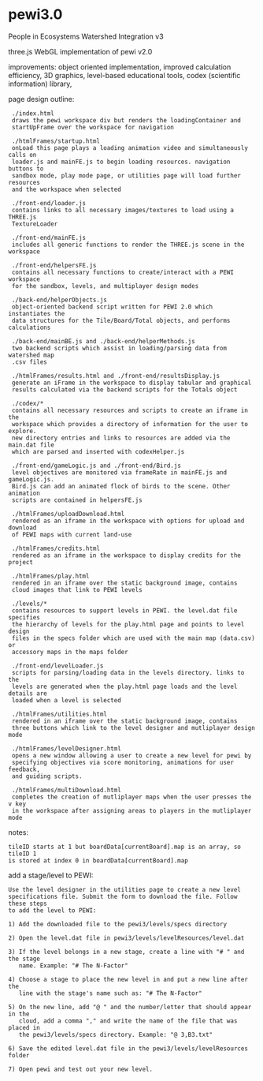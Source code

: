 # pewi3.0
People in Ecosystems Watershed Integration v3

three.js WebGL implementation of pewi v2.0

improvements: 
  object oriented implementation, 
  improved calculation efficiency, 
  3D graphics, 
  level-based educational tools, 
  codex (scientific information) library, 

page design outline:
     
     ./index.html
     draws the pewi workspace div but renders the loadingContainer and 
     startUpFrame over the workspace for navigation
     
     ./htmlFrames/startup.html
     onLoad this page plays a loading animation video and simultaneously calls on
     loader.js and mainFE.js to begin loading resources. navigation buttons to
     sandbox mode, play mode page, or utilities page will load further resources
     and the workspace when selected
     
     ./front-end/loader.js
     contains links to all necessary images/textures to load using a THREE.js 
     TextureLoader
     
     ./front-end/mainFE.js
     includes all generic functions to render the THREE.js scene in the workspace
  
     ./front-end/helpersFE.js
     contains all necessary functions to create/interact with a PEWI workspace 
     for the sandbox, levels, and multiplayer design modes
     
     ./back-end/helperObjects.js
     object-oriented backend script written for PEWI 2.0 which instantiates the 
     data structures for the Tile/Board/Total objects, and performs calculations
     
     ./back-end/mainBE.js and ./back-end/helperMethods.js
     two backend scripts which assist in loading/parsing data from watershed map
     .csv files
     
     ./htmlFrames/results.html and ./front-end/resultsDisplay.js
     generate an iFrame in the workspace to display tabular and graphical 
     results calculated via the backend scripts for the Totals object
     
     ./codex/*
     contains all necessary resources and scripts to create an iframe in the 
     workspace which provides a directory of information for the user to explore.
     new directory entries and links to resources are added via the main.dat file
     which are parsed and inserted with codexHelper.js
     
     ./front-end/gameLogic.js and ./front-end/Bird.js
     level objectives are monitored via frameRate in mainFE.js and gameLogic.js.
     Bird.js can add an animated flock of birds to the scene. Other animation 
     scripts are contained in helpersFE.js
       
     ./htmlFrames/uploadDownload.html
     rendered as an iframe in the workspace with options for upload and download 
     of PEWI maps with current land-use
  
     ./htmlFrames/credits.html
     rendered as an iframe in the workspace to display credits for the project

     ./htmlFrames/play.html
     rendered in an iframe over the static background image, contains
     cloud images that link to PEWI levels
     
     ./levels/*
     contains resources to support levels in PEWI. the level.dat file specifies
     the hierarchy of levels for the play.html page and points to level design
     files in the specs folder which are used with the main map (data.csv) or 
     accessory maps in the maps folder
     
     ./front-end/levelLoader.js
     scripts for parsing/loading data in the levels directory. links to the
     levels are generated when the play.html page loads and the level details are
     loaded when a level is selected
     
     ./htmlFrames/utilities.html
     rendered in an iframe over the static background image, contains
     three buttons which link to the level designer and mutliplayer design mode
          
     ./htmlFrames/levelDesigner.html
     opens a new window allowing a user to create a new level for pewi by 
     specifying objectives via score monitoring, animations for user feedback, 
     and guiding scripts.
     
     ./htmlFrames/multiDownload.html
     completes the creation of mutliplayer maps when the user presses the v key
     in the workspace after assigning areas to players in the mutliplayer mode
     

notes:

    tileID starts at 1 but boardData[currentBoard].map is an array, so tileID 1
    is stored at index 0 in boardData[currentBoard].map
    
add a stage/level to PEWI:

    Use the level designer in the utilities page to create a new level
    specifications file. Submit the form to download the file. Follow these steps
    to add the level to PEWI:
    
    1) Add the downloaded file to the pewi3/levels/specs directory
    
    2) Open the level.dat file in pewi3/levels/levelResources/level.dat
    
    3) If the level belongs in a new stage, create a line with "# " and the stage
       name. Example: "# The N-Factor"
       
    4) Choose a stage to place the new level in and put a new line after the
       line with the stage's name such as: "# The N-Factor"
       
    5) On the new line, add "@ " and the number/letter that should appear in the 
       cloud, add a comma "," and write the name of the file that was placed in
       the pewi3/levels/specs directory. Example: "@ 3,B3.txt"
       
    6) Save the edited level.dat file in the pewi3/levels/levelResources folder
    
    7) Open pewi and test out your new level.